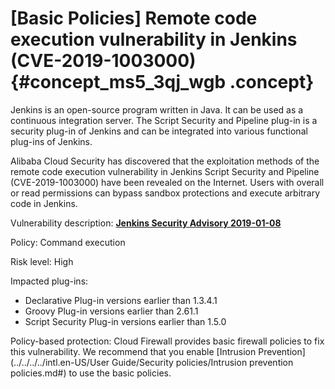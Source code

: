 # \[Basic Policies\] Remote code execution vulnerability in Jenkins \(CVE-2019-1003000\) {#concept_ms5_3qj_wgb .concept}

Jenkins is an open-source program written in Java. It can be used as a continuous integration server. The Script Security and Pipeline plug-in is a security plug-in of Jenkins and can be integrated into various functional plug-ins of Jenkins.

Alibaba Cloud Security has discovered that the exploitation methods of the remote code execution vulnerability in Jenkins Script Security and Pipeline \(CVE-2019-1003000\) have been revealed on the Internet. Users with overall or read permissions can bypass sandbox protections and execute arbitrary code in Jenkins.

Vulnerability description: [**Jenkins Security Advisory 2019-01-08**](https://jenkins.io/security/advisory/2019-01-08/)

Policy: Command execution

Risk level: High

Impacted plug-ins:

-   Declarative Plug-in versions earlier than 1.3.4.1
-   Groovy Plug-in versions earlier than 2.61.1
-   Script Security Plug-in versions earlier than 1.5.0

Policy-based protection: Cloud Firewall provides basic firewall policies to fix this vulnerability. We recommend that you enable [Intrusion Prevention](../../../../intl.en-US/User Guide/Security policies/Intrusion prevention policies.md#) to use the basic policies.

